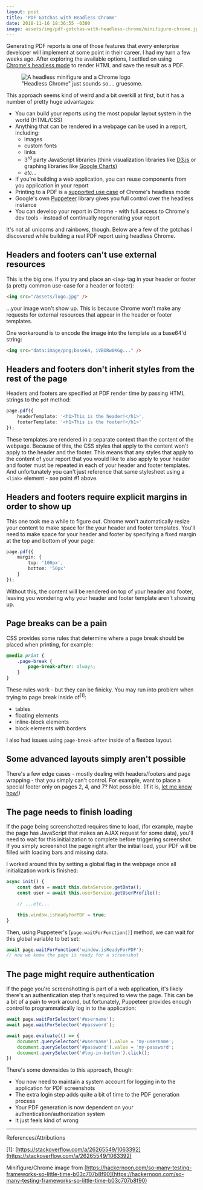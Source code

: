 ```yaml
---
layout: post
title: 'PDF Gotchas with Headless Chrome'
date: 2018-11-16 18:36:55 -0300
image: assets/img/pdf-gotchas-with-headless-chrome/minifigure-chrome.jpg
---
```


Generating PDF reports is one of those features that _every_ enterprise developer will implement at some point in their career. I had my turn a few weeks ago. After exploring the available options, I settled on using [Chrome's headless mode](https://developers.google.com/web/updates/2017/04/headless-chrome) to render HTML and save the result as a PDF.

<figure>
    <img src="{{ 'assets/img/pdf-gotchas-with-headless-chrome/minifigure-chrome.jpg' | relative_url }}" alt="A headless minifigure and a Chrome logo" />
    <figcaption>"Headless Chrome" just sounds so.... gruesome.</figcaption>
</figure>

This approach seems kind of weird and a bit overkill at first, but it has a number of pretty huge advantages:

-   You can build your reports using the most popular layout system in the world (HTML/CSS)
-   Anything that can be rendered in a webpage can be used in a report, including:
    -   images
    -   custom fonts
    -   links
    -   3<sup>rd</sup> party JavaScript libraries (think visualization libraries like [D3.js](https://d3js.org/) or graphing libraries like [Google Charts](https://developers.google.com/chart/))
    -   _etc..._
-   If you're building a web application, you can reuse components from you application in your report
-   Printing to a PDF is a [supported use case](https://developers.google.com/web/updates/2017/04/headless-chrome#create_a_pdf_dom) of Chrome's headless mode
-   Google's own [Puppeteer](https://pptr.dev/) library gives you full control over the headless instance
-   You can develop your report in Chrome - with full access to Chrome's dev tools - instead of continually regenerating your report

It's not all unicorns and rainbows, though. Below are a few of the gotchas I discovered while building a real PDF report using headless Chrome.

## Headers and footers can't use external resources

This is the big one. If you try and place an `<img>` tag in your header or footer (a pretty common use-case for a header or footer):

```html
<img src="/assets/logo.jpg" />
```

...your image won't show up. This is because Chrome won't make any requests for external resources that appear in the header or footer templates.

One workaround is to encode the image into the template as a base64'd string:

```html
<img src="data:image/png;base64, iVBORw0KGg..." />
```

## Headers and footers don't inherit styles from the rest of the page

Headers and footers are specified at PDF render time by passing HTML strings to the `pdf` method:

```ts
page.pdf({
    headerTemplate: '<h1>This is the header!</h1>',
    footerTemplate: '<h1>This is the footer!</h1>'
});
```

These templates are rendered in a separate context than the content of the webpage. Because of this, the CSS styles that apply to the content won't apply to the header and the footer. This means that any styles that apply to the content of your report that you would like to also apply to your header and footer must be repeated in each of your header and footer templates. And unfortunately you can't just reference that same stylesheet using a `<link>` element - see point #1 above.

## Headers and footers require explicit margins in order to show up

This one took me a while to figure out. Chrome won't automatically resize your content to make space for the your header and footer templates. You'll need to make space for your header and footer by specifying a fixed margin at the top and bottom of your page:

```ts
page.pdf({
    margin: {
        top: '100px',
        bottom: '50px'
    }
});
```

Without this, the content will be rendered on top of your header and footer, leaving you wondering why your header and footer template aren't showing up.

## Page breaks can be a pain

CSS provides some rules that determine where a page break should be placed when printing, for example:

```css
@media print {
    .page-break {
        page-break-after: always;
    }
}
```

These rules work - but they can be finicky. You may run into problem when trying to page break inside of<sup>[1]</sup>:

-   tables
-   floating elements
-   inline-block elements
-   block elements with borders

I also had issues using `page-break-after` inside of a flexbox layout.

## Some advanced layouts simply aren't possible

There's a few edge cases - mostly dealing with headers/footers and page wrapping - that you simply can't control.  For example, want to place a special footer only on pages 2, 4, and 7?  Not possible.  (If it is, [let me know how!](mailto:hello@nathanfriend.io))

## The page needs to finish loading

If the page being screenshotted requires time to load, (for example, maybe the page has JavaScript that makes an AJAX request for some data), you'll need to wait for this initialization to complete before triggering screenshot.  If you simply screenshot the page right after the initial load, your PDF will be filled with loading bars and missing data.

I worked around this by setting a global flag in the webpage once all initialization work is finished:

```ts
async init() {
    const data = await this.dataService.getData();
    const user = await this.userService.getUserProfile();

    // ...etc...

    this.window.isReadyForPDF = true;
}
```

Then, using Puppeteer's [`page.waitForFunction()`] method, we can wait for this global variable to bet set:

```ts
await page.waitForFunction('window.isReadyForPDF');
// now we know the page is ready for a screenshot
```

## The page might require authentication

If the page you're screenshotting is part of a web application, it's likely there's an authentication step that's required to view the page.  This can be a bit of a pain to work around, but fortunately, Puppeteer provides enough control to programmatically log in to the application:

```ts
await page.waitForSelector('#username');
await page.waitForSelector('#password');

await page.evaluate(() => {
    document.querySelector('#username').value = 'my-username';
    document.querySelector('#password').value = 'my-password';
    document.querySelector('#log-in-button').click();
})
```

There's some downsides to this approach, though:

- You now need to maintain a system account for logging in to the application for PDF screenshots
- The extra login step adds quite a bit of time to the PDF generation process
- Your PDF generation is now dependent on your authentication/authorization system
- It just feels kind of wrong

---

References/Attributions

\[1\]: [https://stackoverflow.com/a/26265549/1063392](https://stackoverflow.com/a/26265549/1063392)

Minifigure/Chrome image from [https://hackernoon.com/so-many-testing-frameworks-so-little-time-b03c707b8f90](https://hackernoon.com/so-many-testing-frameworks-so-little-time-b03c707b8f90)
